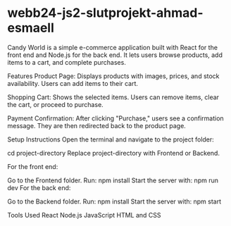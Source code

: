 # webb24-js2-slutprojekt-ahmad-esmaell
Candy World is a simple e-commerce application built with React for the front end and Node.js for the back end. It lets users browse products, add items to a cart, and complete purchases.

Features
Product Page:
Displays products with images, prices, and stock availability. Users can add items to their cart.

Shopping Cart:
Shows the selected items. Users can remove items, clear the cart, or proceed to purchase.

Payment Confirmation:
After clicking "Purchase," users see a confirmation message. They are then redirected back to the product page.

Setup Instructions
Open the terminal and navigate to the project folder:

cd project-directory
Replace project-directory with Frontend or Backend.

For the front end:

Go to the Frontend folder.
Run:
npm install
Start the server with:
npm run dev
For the back end:

Go to the Backend folder.
Run:
npm install
Start the server with:
npm start

Tools Used
React
Node.js
JavaScript
HTML and CSS
